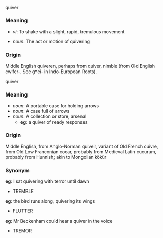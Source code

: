 quiver
### Meaning
+ _vi_: To shake with a slight, rapid, tremulous movement

+ _noun_: The act or motion of quivering

### Origin

Middle English quiveren, perhaps from quiver, nimble (from Old English cwifer-. See gʷei- in Indo-European Roots).

quiver
### Meaning
+ _noun_: A portable case for holding arrows
+ _noun_: A case full of arrows
+ _noun_: A collection or store; arsenal
    + __eg__: a quiver of ready responses

### Origin

Middle English, from Anglo-Norman quiveir, variant of Old French cuivre, from Old Low Franconian cocar, probably from Medieval Latin cucurum, probably from Hunnish; akin to Mongolian kökür

### Synonym

__eg__: I sat quivering with terror until dawn

+ TREMBLE

__eg__: the bird runs along, quivering its wings

+ FLUTTER

__eg__: Mr Beckenham could hear a quiver in the voice

+ TREMOR


